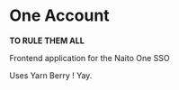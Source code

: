 # One Account

__TO RULE THEM ALL__

Frontend application for the Naito One SSO


Uses Yarn Berry ! Yay.

